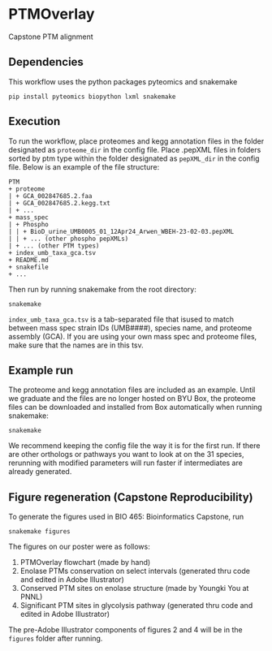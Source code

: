 # PTMOverlay
Capstone PTM alignment

## Dependencies
This workflow uses the python packages pyteomics and snakemake
```
pip install pyteomics biopython lxml snakemake
```

## Execution
To run the workflow, place proteomes and kegg annotation files in the folder designated as `proteome_dir` in the config file. Place .pepXML files in folders sorted by ptm type within the folder designated as `pepXML_dir` in the config file. Below is an example of the file structure:
```
PTM
+ proteome
| + GCA_002847685.2.faa
| + GCA_002847685.2.kegg.txt
| + ...
+ mass_spec
| + Phospho
| | + BioD_urine_UMB0005_01_12Apr24_Arwen_WBEH-23-02-03.pepXML
| | + ... (other phospho pepXMLs)
| + ... (other PTM types)
+ index_umb_taxa_gca.tsv
+ README.md
+ snakefile
+ ...
```
Then run by running snakemake from the root directory:
```
snakemake
```
`index_umb_taxa_gca.tsv` is a tab-separated file that isused to match between mass spec strain IDs (UMB####), species name, and proteome assembly (GCA). If you are using your own mass spec and proteome files, make sure that the names are in this tsv.

## Example run
The proteome and kegg annotation files are included as an example. Until we graduate and the files are no longer hosted on BYU Box, the proteome files can be downloaded and installed from Box automatically when running snakemake:
```
snakemake
```
We recommend keeping the config file the way it is for the first run. If there are other orthologs or pathways you want to look at on the 31 species, rerunning with modified parameters will run faster if intermediates are already generated.

## Figure regeneration (Capstone Reproducibility)
To generate the figures used in BIO 465: Bioinformatics Capstone, run
```
snakemake figures
```
The figures on our poster were as follows:
1. PTMOverlay flowchart (made by hand)
2. Enolase PTMs conservation on select intervals (generated thru code and edited in Adobe Illustrator)
3. Conserved PTM sites on enolase structure (made by Youngki You at PNNL)
4. Significant PTM sites in glycolysis pathway (generated thru code and edited in Adobe Illustrator)

The pre-Adobe Illustrator components of figures 2 and 4 will be in the `figures` folder after running.
